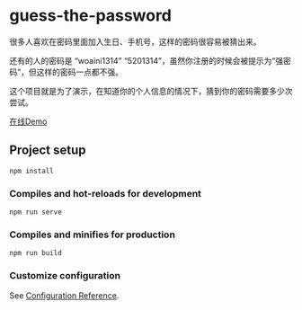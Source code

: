 # guess-the-password
很多人喜欢在密码里面加入生日、手机号，这样的密码很容易被猜出来。

还有的人的密码是 “woaini1314” “5201314”，虽然你注册的时候会被提示为“强密码”，但这样的密码一点都不强。

这个项目就是为了演示，在知道你的个人信息的情况下，猜到你的密码需要多少次尝试。

[在线Demo](http://hacker-mu.github.io/guess-the-password)

## Project setup
```
npm install
```

### Compiles and hot-reloads for development
```
npm run serve
```

### Compiles and minifies for production
```
npm run build
```

### Customize configuration
See [Configuration Reference](https://cli.vuejs.org/config/).
